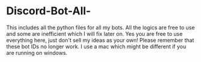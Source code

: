 # Discord-Bot-All-
This includes all the python files for all my bots. All the logics are free to use and some are inefficient which I will fix later on. Yes you are free to use everything here, just don't sell my ideas as your own! 
Please remember that these bot IDs no longer work. 
I use a mac which might be different if you are running on windows. 
